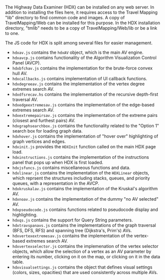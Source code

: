 The Highway Data Examiner (HDX) can be installed on any web server.  In addition to installing the files here, it requires access to the Travel Mapping "lib" directory to find common code and images.  A copy of TravelMapping/Web can be installed for this purpose.  In the HDX installation directory, "tmlib" needs to be a copy of TravelMapping/Web/lib or be a link to one.

The JS code for HDX is split among several files for easier management.

* `hdxav.js` contains the  `hdxAV` object, which is the main AV engine.
* `hdxavcp.js` contains functionality of the Algorithm Visualization Control Panel (AVCP).
* `hdxbfchav.js` contains the implementation for the brute-force convex hull AV.
* `hdxcallbacks.js` contains implementation of UI callback functions.
* `hdxdegreeav.js` contains the implementation of the vertex degree extremes search AV.
* `hdxdfsrecav.hs` contains the implementation of the recursive depth-first traversal AV.
* `hdxedgeextremesav.js` contains the implementation of the edge-based extremes search AV.
* `hdxextremepairsav.js` contains the implementation of the extreme pairs (closest and furthest pairs) AV.
* `hdxgraphsearchbox.js` contains the functionality related to the "Option 1" search box for loading graph data.
* `hdxhover.js` contains the implementation of "hover over" highlighting of graph vertices and edges.
* `hdxinit.js` provides the `HDXInit` function called on the main HDX page load.
* `hdxinstructions.js` contains the implementation of the instructions panel that pops up when HDX is first loaded.
* `hdxjsfuncs.js` contains miscellaneous functions and data.
* `hdxlinear.js` contains the implementation of the `HDXLinear` objects, which reprsent the structures including stacks, queues, and priority queues, with a representation in the AVCP.
* `hdxkruskalav.js` contains the implementation of the Kruskal's algorithm AV.
* `hdxnoav.js` contains the implementation of the dummy "no AV selected" AV.
* `hdxpseudocode.js` contains functions related to pseudocode display and highlighting.
* `hdxqs.js` contains the support for Query String parameters.
* `hdxtravspanavs.js` contains the implementations of the graph traversal (BFS, DFS, RFS) and spanning tree (Dijkstra's, Prim's) AVs.
* `hdxvertexextremesav.js` contains the implementation of the vertex-based extremes search AV.
* `hdxvertexselector.js` contains the implemenation of the vertex selector objects, which allow the selection of a vertex as an AV parameter by entering its number, clicking on it on the map, or clicking on it in the data table.
* `hdxvisualsettings.js` contains the object that defines visual settings (colors, sizes, opacities) that are used consistently across multiple AVs.
